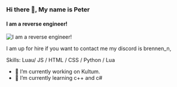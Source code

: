 ### Hi there 👋, My name is Peter
#### I am a reverse engineer!
![I am a reverse engineer!](https://cdn.discordapp.com/attachments/1173391522557874219/1237179224314347580/KULTUMXDD.gif?ex=66414bf0&is=663ffa70&hm=f71f603a3819be516235a4bd1d761188a06bfa26c988c5351a2cdf27db0a0bee&)

I am up for hire if you want to contact me my discord is brennen_n,

Skills: Luau/ JS / HTML / CSS / Python / Lua

- 🔭 I’m currently working on Kultum. 
- 🌱 I’m currently learning c++ and c#

